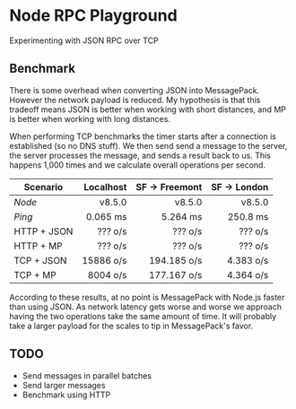 # Node RPC Playground

Experimenting with JSON RPC over TCP

## Benchmark

There is some overhead when converting JSON into MessagePack. However the network payload is reduced. My hypothesis is that this tradeoff means JSON is better when working with short distances, and MP is better when working with long distances.

When performing TCP benchmarks the timer starts after a connection is established (so no DNS stuff). We then send send a message to the server, the server processes the message, and sends a result back to us. This happens 1,000 times and we calculate overall operations per second.

| Scenario    | Localhost | SF -> Freemont | SF -> London |
|-------------|----------:|---------------:|-------------:|
| _Node_      | v8.5.0    | v8.5.0         | v8.5.0       |
| _Ping_      | 0.065 ms  | 5.264 ms       | 250.8 ms     |
| HTTP + JSON | ??? o/s   | ??? o/s        | ??? o/s      |
| HTTP + MP   | ??? o/s   | ??? o/s        | ??? o/s      |
| TCP + JSON  | 15886 o/s | 194.185 o/s    | 4.383 o/s    |
| TCP + MP    | 8004 o/s  | 177.167 o/s    | 4.364 o/s    |

According to these results, at no point is MessagePack with Node.js faster than using JSON. As network latency gets worse and worse we approach having the two operations take the same amount of time. It will probably take a larger payload for the scales to tip in MessagePack's favor.

## TODO

* Send messages in parallel batches
* Send larger messages
* Benchmark using HTTP
